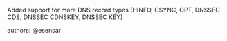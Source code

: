Added support for more DNS record types (HINFO, CSYNC, OPT, DNSSEC CDS, DNSSEC CDNSKEY, DNSSEC KEY)

authors: @esensar
